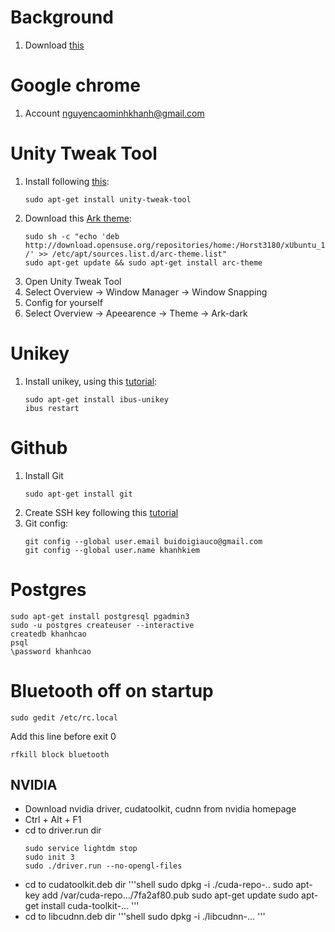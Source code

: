 # Background
1. Download [this](https://drive.google.com/open?id=0B0GZEBA9RrHnRVZESXVwVXNtNTQ)

# Google chrome
1. Account nguyencaominhkhanh@gmail.com

# Unity Tweak Tool
1. Install following [this](http://ask.xmodulo.com/install-unity-tweak-tool-ubuntu-desktop.html):
    ```shell
    sudo apt-get install unity-tweak-tool
    ```
1. Download this [Ark theme](http://www.omgubuntu.co.uk/2016/06/install-latest-arc-gtk-theme-ubuntu-16-04):
    ```shell
    sudo sh -c "echo 'deb http://download.opensuse.org/repositories/home:/Horst3180/xUbuntu_16.04/ /' >> /etc/apt/sources.list.d/arc-theme.list"
    sudo apt-get update && sudo apt-get install arc-theme
    ```
1. Open Unity Tweak Tool
1. Select Overview -> Window Manager -> Window Snapping
1. Config for yourself
1. Select Overview -> Apeearence -> Theme -> Ark-dark

# Unikey
1. Install unikey, using this [tutorial](https://nguyenhuuhoang.com/huong-dan-cai-bo-go-tieng-viet-tren-ubuntu-16-04-lts-ibus-unikey/):
    ```shell
    sudo apt-get install ibus-unikey
    ibus restart
    ```

# Github 
1. Install Git
    ```shell
    sudo apt-get install git  
    ```
1. Create SSH key following this [tutorial](https://help.github.com/articles/generating-a-new-ssh-key-and-adding-it-to-the-ssh-agent/)
1. Git config:
    ```shell
    git config --global user.email buidoigiauco@gmail.com  
    git config --global user.name khanhkiem
    ```

# Postgres
```shell
sudo apt-get install postgresql pgadmin3
sudo -u postgres createuser --interactive
createdb khanhcao
psql
\password khanhcao 
```

# Bluetooth off on startup
```shell
sudo gedit /etc/rc.local
```

Add this line before exit 0
```shell
rfkill block bluetooth
```

## NVIDIA    
- Download nvidia driver, cudatoolkit, cudnn from nvidia homepage
- Ctrl + Alt + F1
- cd to driver.run dir
    ```shell
    sudo service lightdm stop
    sudo init 3
    sudo ./driver.run --no-opengl-files
    ```
- cd to cudatoolkit.deb dir
    '''shell
    sudo dpkg -i ./cuda-repo-..
    sudo apt-key add /var/cuda-repo.../7fa2af80.pub
    sudo apt-get update
    sudo apt-get install cuda-toolkit-...
    '''
- cd to libcudnn.deb dir
    '''shell
    sudo dpkg -i ./libcudnn-...
    '''